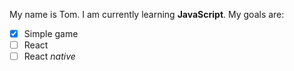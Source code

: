 My name is Tom. I am currently learning **JavaScript**. My goals are:

- [x] Simple game
- [ ] React
- [ ] React *native*
